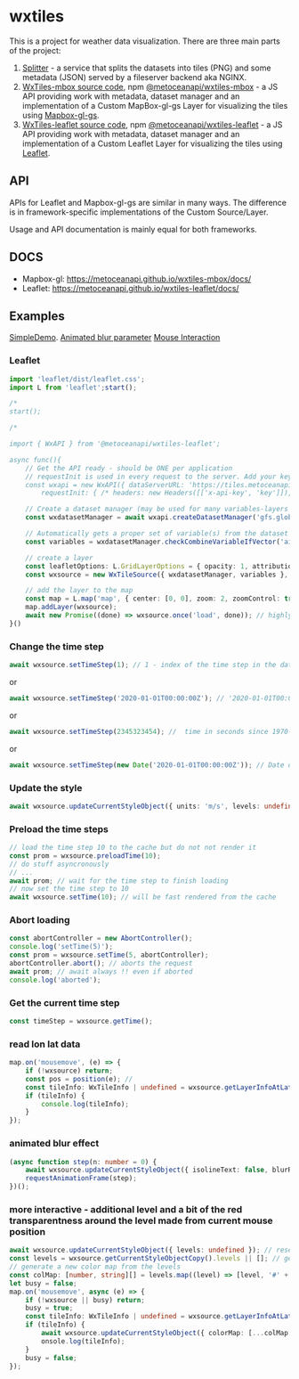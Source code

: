 # wxtiles

This is a project for weather data visualization.
There are three main parts of the project:

1. [Splitter](https://github.com/metocean/wxtile-splitter) - a service that splits the datasets into tiles (PNG) and some metadata (JSON) served by a fileserver backend aka NGINX.
2. [WxTiles-mbox source code](https://github.com/metoceanapi/wxtiles-mbox), npm [@metoceanapi/wxtiles-mbox](https://www.npmjs.com/package/@metoceanapi/wxtiles-mbox) - a JS API providing work with metadata, dataset manager and an implementation of a Custom MapBox-gl-gs Layer for visualizing the tiles using [Mapbox-gl-gs](https://www.mapbox.com/).
3. [WxTiles-leaflet source code](https://github.com/metoceanapi/wxtiles-leaflet), npm [@metoceanapi/wxtiles-leaflet](https://www.npmjs.com/package/@metoceanapi/wxtiles-leaflet) - a JS API providing work with metadata, dataset manager and an implementation of a Custom Leaflet Layer for visualizing the tiles using [Leaflet](https://leafletjs.com/).

## API

APIs for Leaflet and Mapbox-gl-gs are similar in many ways. The difference is in framework-specific implementations of the Custom Source/Layer.

Usage and API documentation is mainly equal for both frameworks.

## DOCS

- Mapbox-gl: https://metoceanapi.github.io/wxtiles-mbox/docs/
- Leaflet: https://metoceanapi.github.io/wxtiles-leaflet/docs/

## Examples

[SimpleDemo](https://metoceanapi.github.io/wxtiles-leaflet/examples/simpleDemo.html).
[Animated blur parameter](https://metoceanapi.github.io/wxtiles-leaflet/examples/seaMaskAndAnimatedBlur.html)
[Mouse Interaction](https://metoceanapi.github.io/wxtiles-leaflet/examples/interactive.html)

### Leaflet

```ts
import 'leaflet/dist/leaflet.css';
import L from 'leaflet';start();

/*
start();

/*

import { WxAPI } from '@metoceanapi/wxtiles-leaflet';

async func(){
	// Get the API ready - should be ONE per application
	// requestInit is used in every request to the server. Add your keys, credentials, mode, etc.
	const wxapi = new WxAPI({ dataServerURL: 'https://tiles.metoceanapi.com/data/',
		requestInit: { /* headers: new Headers([['x-api-key', 'key']]), */ } });

	// Create a dataset manager (may be used for many variables-layers from this dataset)
	const wxdatasetManager = await wxapi.createDatasetManager('gfs.global');

	// Automatically gets a proper set of variable(s) from the dataset and composes northward or eastward components if needed
	const variables = wxdatasetManager.checkCombineVariableIfVector('air.temperature.at-2m'); // 'wind.speed.eastward.at-10m' - Vector example

	// create a layer
	const leafletOptions: L.GridLayerOptions = { opacity: 1, attribution: 'WxTiles' };
	const wxsource = new WxTileSource({ wxdatasetManager, variables }, leafletOptions);

	// add the layer to the map
	const map = L.map('map', { center: [0, 0], zoom: 2, zoomControl: true });
	map.addLayer(wxsource);
	await new Promise((done) => wxsource.once('load', done)); // highly recommended to await for the first load
}()
```

### Change the time step

```ts
await wxsource.setTimeStep(1); // 1 - index of the time step in the dataset
```

or

```ts
await wxsource.setTimeStep('2020-01-01T00:00:00Z'); // '2020-01-01T00:00:00Z' - time step in the dataset
```

or

```ts
await wxsource.setTimeStep(2345323454); //  time in seconds since 1970-01-01T00:00:00Z
```

or

```ts
await wxsource.setTimeStep(new Date('2020-01-01T00:00:00Z')); // Date object
```

### Update the style

```ts
await wxsource.updateCurrentStyleObject({ units: 'm/s', levels: undefined }); // set levels to undefined - to automatically calculate the levels from the dataset
```

### Preload the time steps

```ts
// load the time step 10 to the cache but do not not render it
const prom = wxsource.preloadTime(10);
// do stuff asyncronously
// ...
await prom; // wait for the time step to finish loading
// now set the time step to 10
await wxsource.setTime(10); // will be fast rendered from the cache
```

### Abort loading

```ts
const abortController = new AbortController();
console.log('setTime(5)');
const prom = wxsource.setTime(5, abortController);
abortController.abort(); // aborts the request
await prom; // await always !! even if aborted
console.log('aborted');
```

### Get the current time step

```ts
const timeStep = wxsource.getTime();
```

### read lon lat data

```ts
map.on('mousemove', (e) => {
	if (!wxsource) return;
	const pos = position(e); //
	const tileInfo: WxTileInfo | undefined = wxsource.getLayerInfoAtLatLon(pos.wrap(), map);
	if (tileInfo) {
		console.log(tileInfo);
	}
});
```

### animated blur effect

```ts
(async function step(n: number = 0) {
	await wxsource.updateCurrentStyleObject({ isolineText: false, blurRadius: ~~(10 * Math.sin(n / 500) + 10) }); // await always !!
	requestAnimationFrame(step);
})();
```

### more interactive - additional level and a bit of the red transparentness around the level made from current mouse position

```ts
await wxsource.updateCurrentStyleObject({ levels: undefined }); // reset levels if existed in the style
const levels = wxsource.getCurrentStyleObjectCopy().levels || []; // get current/default/any levels
// generate a new color map from the levels
const colMap: [number, string][] = levels.map((level) => [level, '#' + Math.random().toString(16).slice(2, 8) + 'ff']);
let busy = false;
map.on('mousemove', async (e) => {
	if (!wxsource || busy) return;
	busy = true;
	const tileInfo: WxTileInfo | undefined = wxsource.getLayerInfoAtLatLon(position(e), map);
	if (tileInfo) {
		await wxsource.updateCurrentStyleObject({ colorMap: [...colMap, [tileInfo.inStyleUnits[0], '#ff000000']] });
		onsole.log(tileInfo);
	}
	busy = false;
});
```
